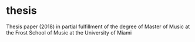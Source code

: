 # thesis
Thesis paper (2018) in partial fulfillment of the degree of Master of Music at the Frost School of Music at the University of Miami
